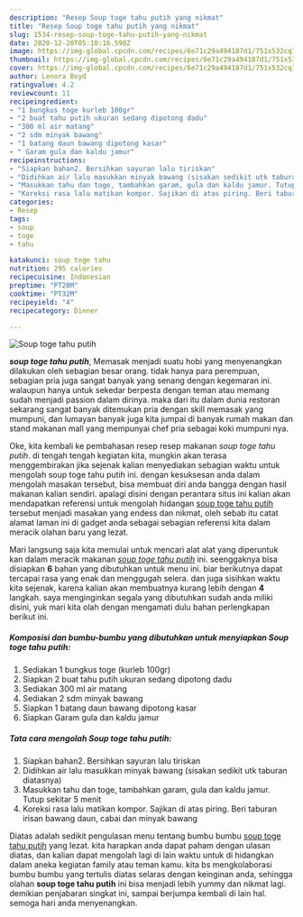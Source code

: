 ```yaml
---
description: "Resep Soup toge tahu putih yang nikmat"
title: "Resep Soup toge tahu putih yang nikmat"
slug: 1534-resep-soup-toge-tahu-putih-yang-nikmat
date: 2020-12-20T05:10:16.598Z
image: https://img-global.cpcdn.com/recipes/6e71c29a494187d1/751x532cq70/soup-toge-tahu-putih-foto-resep-utama.jpg
thumbnail: https://img-global.cpcdn.com/recipes/6e71c29a494187d1/751x532cq70/soup-toge-tahu-putih-foto-resep-utama.jpg
cover: https://img-global.cpcdn.com/recipes/6e71c29a494187d1/751x532cq70/soup-toge-tahu-putih-foto-resep-utama.jpg
author: Lenora Boyd
ratingvalue: 4.2
reviewcount: 11
recipeingredient:
- "1 bungkus toge kurleb 100gr"
- "2 buat tahu putih ukuran sedang dipotong dadu"
- "300 ml air matang"
- "2 sdm minyak bawang"
- "1 batang daun bawang dipotong kasar"
- " Garam gula dan kaldu jamur"
recipeinstructions:
- "Siapkan bahan2. Bersihkan sayuran lalu tiriskan"
- "Didihkan air lalu masukkan minyak bawang (sisakan sedikit utk taburan diatasnya)"
- "Masukkan tahu dan toge, tambahkan garam, gula dan kaldu jamur. Tutup sekitar 5 menit"
- "Koreksi rasa lalu matikan kompor. Sajikan di atas piring. Beri taburan irisan bawang daun, cabai dan minyak bawang"
categories:
- Resep
tags:
- soup
- toge
- tahu

katakunci: soup toge tahu 
nutrition: 295 calories
recipecuisine: Indonesian
preptime: "PT20M"
cooktime: "PT32M"
recipeyield: "4"
recipecategory: Dinner

---
```



![Soup toge tahu putih](https://img-global.cpcdn.com/recipes/6e71c29a494187d1/751x532cq70/soup-toge-tahu-putih-foto-resep-utama.jpg)

<b><i>soup toge tahu putih</i></b>, Memasak menjadi suatu hobi yang menyenangkan dilakukan oleh sebagian besar orang. tidak hanya para perempuan, sebagian pria juga sangat banyak yang senang dengan kegemaran ini. walaupun hanya untuk sekedar berpesta dengan teman atau memang sudah menjadi passion dalam dirinya. maka dari itu dalam dunia restoran sekarang sangat banyak ditemukan pria dengan skill memasak yang mumpuni, dan lumayan banyak juga kita jumpai di banyak rumah makan dan stand makanan mall yang mempunyai chef pria sebagai koki mumpuni nya.



Oke, kita kembali ke pembahasan resep resep makanan <i>soup toge tahu putih</i>. di tengah tengah kegiatan kita, mungkin akan terasa menggembirakan jika sejenak kalian menyediakan sebagian waktu untuk mengolah soup toge tahu putih ini. dengan kesuksesan anda dalam mengolah masakan tersebut, bisa membuat diri anda bangga dengan hasil makanan kalian sendiri. apalagi disini dengan perantara situs ini kalian akan mendapatkan referensi untuk mengolah hidangan <u>soup toge tahu putih</u> tersebut menjadi masakan yang endess dan nikmat, oleh sebab itu catat alamat laman ini di gadget anda sebagai sebagian referensi kita dalam meracik olahan baru yang lezat.


Mari langsung saja kita memulai untuk mencari alat alat yang diperuntuk kan dalam meracik makanan <u><i>soup toge tahu putih</i></u> ini. seenggaknya bisa disiapkan <b>6</b> bahan yang dibutuhkan untuk menu ini. biar berikutnya dapat tercapai rasa yang enak dan menggugah selera. dan juga sisihkan waktu kita sejenak, karena kalian akan membuatnya kurang lebih dengan <b>4</b> langkah. saya menginginkan segala yang dibutuhkan sudah anda miliki disini, yuk mari kita olah dengan mengamati dulu bahan perlengkapan berikut ini.

<!--inarticleads1-->

##### Komposisi dan bumbu-bumbu yang dibutuhkan untuk menyiapkan Soup toge tahu putih:

1. Sediakan 1 bungkus toge (kurleb 100gr)
1. Siapkan 2 buat tahu putih ukuran sedang dipotong dadu
1. Sediakan 300 ml air matang
1. Sediakan 2 sdm minyak bawang
1. Siapkan 1 batang daun bawang dipotong kasar
1. Siapkan  Garam gula dan kaldu jamur




<!--inarticleads2-->

##### Tata cara mengolah Soup toge tahu putih:

1. Siapkan bahan2. Bersihkan sayuran lalu tiriskan
1. Didihkan air lalu masukkan minyak bawang (sisakan sedikit utk taburan diatasnya)
1. Masukkan tahu dan toge, tambahkan garam, gula dan kaldu jamur. Tutup sekitar 5 menit
1. Koreksi rasa lalu matikan kompor. Sajikan di atas piring. Beri taburan irisan bawang daun, cabai dan minyak bawang




Diatas adalah sedikit pengulasan menu tentang bumbu bumbu <u>soup toge tahu putih</u> yang lezat. kita harapkan anda dapat paham dengan ulasan diatas, dan kalian dapat mengolah lagi di lain waktu untuk di hidangkan dalam aneka kegiatan family atau teman kamu. kita bs mengkolaborasi bumbu bumbu yang tertulis diatas selaras dengan keinginan anda, sehingga olahan <b>soup toge tahu putih</b> ini bisa menjadi lebih yummy dan nikmat lagi. demikian penjabaran singkat ini, sampai berjumpa kembali di lain hal. semoga hari anda menyenangkan.
